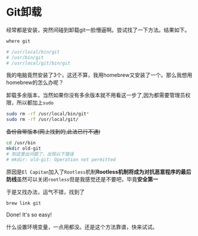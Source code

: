 # Git卸载

经常都是安装，突然间碰到卸载git一脸懵逼啊。尝试找了一下方法。结果如下。

```bash
where git

# /usr/local/bin/git
# /usr/bin/git
# /usr/local/git/bin/git
```
我的电脑竟然安装了3个，这还不算，我用homebrew又安装了一个。那么我想用homebrew的怎么办呢？

卸载多余版本，当然如果你没有多余版本就不用看这一步了,因为都需要管理员权限，所以都加上`sudo`

```bash
sudo rm -rf /usr/local/bin/git*
sudo rm -rf /usr/local/git/
```

~~备份自带版本(网上找到的,此法已行不通)~~

```bash
cd /usr/bin
mkdir old-git
# 到这里出问题了，出现以下错误
# mkdir: old-git: Operation not permitted
```

原因是`El Capitan`加入了`Rootless`机制**Rootless机制将成为对抗恶意程序的最后防线**虽然可以关闭`rootless`但是我感觉还是不要吧，毕竟**安全第一**

于是又找办法，运气不错，找到了

```bash
brew link git
```

Done! It's so easy!

什么设置环境变量，一点用都没。还是这个方法靠谱，快来试试。

